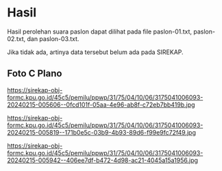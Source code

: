 # Hasil

Hasil perolehan suara paslon dapat dilihat pada file paslon-01.txt, paslon-02.txt, dan paslon-03.txt.

Jika tidak ada, artinya data tersebut belum ada pada SIREKAP.

## Foto C Plano

https://sirekap-obj-formc.kpu.go.id/45c5/pemilu/ppwp/31/75/04/10/06/3175041006093-20240215-005606--0fcd101f-05aa-4e96-ab8f-c72eb7bb419b.jpg

https://sirekap-obj-formc.kpu.go.id/45c5/pemilu/ppwp/31/75/04/10/06/3175041006093-20240215-005819--171b0e5c-03b9-4b93-89d6-f99e9fc72f49.jpg

https://sirekap-obj-formc.kpu.go.id/45c5/pemilu/ppwp/31/75/04/10/06/3175041006093-20240215-005942--406ee7df-b472-4d98-ac21-4045a15a1956.jpg
